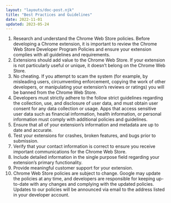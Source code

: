 ```yaml
---
layout: "layouts/doc-post.njk"
title: "Best Practices and Guidelines"
date: 2022-11-01
updated: 2023-05-24
---
```


1.	Research and understand the Chrome Web Store policies. Before developing a Chrome extension, it is important to review the Chrome Web Store Developer Program Policies and ensure your extension complies with all guidelines and requirements.
1.	Extensions should add value to the Chrome Web Store. If your extension is not particularly useful or unique, it doesn’t belong on the Chrome Web Store.
1.	No cheating. If you attempt to scam the system (for example, by misleading users, circumventing enforcement, copying the work of other developers, or manipulating your extension’s reviews or ratings) you will be banned from the Chrome Web Store.
1.	Developers must strictly adhere to the follow strict guidelines regarding the collection, use, and disclosure of user data, and must obtain user consent for any data collection or usage. Apps that access sensitive user data such as financial information, health information, or personal information must comply with additional policies and guidelines.
1.	Ensure that all of your extension’s information and metadata are up to date and accurate.
1.	Test your extensions for crashes, broken features, and bugs prior to submission.
1.	Verify that your contact information is correct to ensure you receive important communications for the Chrome Web Store.
1.	Include detailed information in the single purpose field regarding your extension’s primary functionality.
1.	Provide meaningful customer support for your extension.
1.	Chrome Web Store policies are subject to change. Google may update the policies at any time, and developers are responsible for keeping up-to-date with any changes and complying with the updated policies. Updates to our policies will be announced via email to the address listed in your developer account. 

